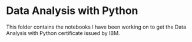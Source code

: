 # Data Analysis with Python
This folder contains the notebooks I have been working on to get the Data Analysis with Python certificate issued by IBM.
